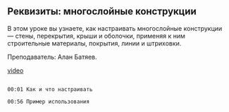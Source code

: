 ## Реквизиты: многослойные конструкции

В этом уроке вы узнаете, как настраивать многослойные конструкции — стены, перекрытия, крыши и оболочки, применяя к ним строительные материалы, покрытия, линии и штриховки. 

Преподаватель: Алан Батяев. 

[video](https://player.softculture.cc/embed/online/ARC/ARC_59.21.12_L4-6_Composites)

```chapters

00:01 Как и что настраивать

00:56 Пример использования

```